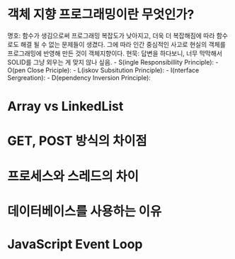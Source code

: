 # 객체 지향 프로그래밍이란 무엇인가?
명호: 함수가 생김으로써 프로그래밍 복잡도가 낮아지고, 더욱 더 복잡해짐에 따라 함수로도 해결 될 수 없는 문제들이 생겼다. 
     그에 따라 인간 중심적인 사고로 현실의 객체를 프로그래밍에 반영해 만든 것이 객체지향이다.
현묵: 답변을 하다보니, 너무 막막해서 SOLID를 그냥 외우는 게 맞지 않나 싶음.
     - S(ingle Responsibillity Principle): 
     - O(pen Close Priciple):
     - L(iskov Subsitution Principle): 
     - I(nterface Sergreation): 
     - D(ependency Inversion Principle):


# Array vs LinkedList
# GET, POST 방식의 차이점
# 프로세스와 스레드의 차이
# 데이터베이스를 사용하는 이유
# JavaScript Event Loop
